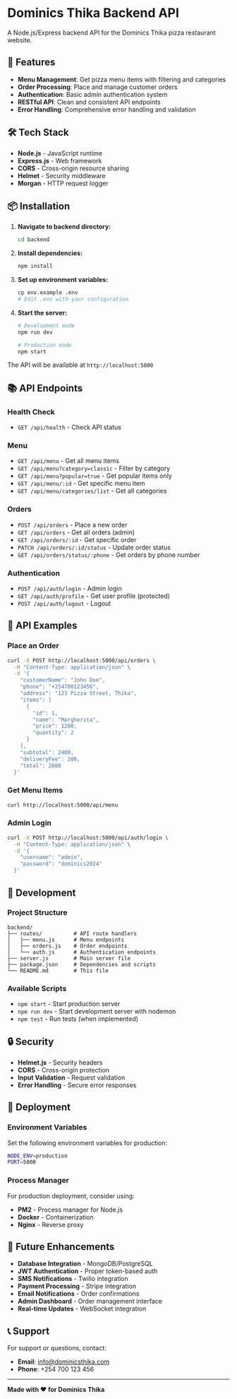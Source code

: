 # Dominics Thika Backend API

A Node.js/Express backend API for the Dominics Thika pizza restaurant website.

## 🚀 Features

- **Menu Management**: Get pizza menu items with filtering and categories
- **Order Processing**: Place and manage customer orders
- **Authentication**: Basic admin authentication system
- **RESTful API**: Clean and consistent API endpoints
- **Error Handling**: Comprehensive error handling and validation

## 🛠️ Tech Stack

- **Node.js** - JavaScript runtime
- **Express.js** - Web framework
- **CORS** - Cross-origin resource sharing
- **Helmet** - Security middleware
- **Morgan** - HTTP request logger

## 📦 Installation

1. **Navigate to backend directory:**

   ```bash
   cd backend
   ```

2. **Install dependencies:**

   ```bash
   npm install
   ```

3. **Set up environment variables:**

   ```bash
   cp env.example .env
   # Edit .env with your configuration
   ```

4. **Start the server:**

   ```bash
   # Development mode
   npm run dev

   # Production mode
   npm start
   ```

The API will be available at `http://localhost:5000`

## 📚 API Endpoints

### Health Check

- `GET /api/health` - Check API status

### Menu

- `GET /api/menu` - Get all menu items
- `GET /api/menu?category=classic` - Filter by category
- `GET /api/menu?popular=true` - Get popular items only
- `GET /api/menu/:id` - Get specific menu item
- `GET /api/menu/categories/list` - Get all categories

### Orders

- `POST /api/orders` - Place a new order
- `GET /api/orders` - Get all orders (admin)
- `GET /api/orders/:id` - Get specific order
- `PATCH /api/orders/:id/status` - Update order status
- `GET /api/orders/status/:phone` - Get orders by phone number

### Authentication

- `POST /api/auth/login` - Admin login
- `GET /api/auth/profile` - Get user profile (protected)
- `POST /api/auth/logout` - Logout

## 📝 API Examples

### Place an Order

```bash
curl -X POST http://localhost:5000/api/orders \
  -H "Content-Type: application/json" \
  -d '{
    "customerName": "John Doe",
    "phone": "+254700123456",
    "address": "123 Pizza Street, Thika",
    "items": [
      {
        "id": 1,
        "name": "Margherita",
        "price": 1200,
        "quantity": 2
      }
    ],
    "subtotal": 2400,
    "deliveryFee": 200,
    "total": 2600
  }'
```

### Get Menu Items

```bash
curl http://localhost:5000/api/menu
```

### Admin Login

```bash
curl -X POST http://localhost:5000/api/auth/login \
  -H "Content-Type: application/json" \
  -d '{
    "username": "admin",
    "password": "dominics2024"
  }'
```

## 🔧 Development

### Project Structure

```
backend/
├── routes/          # API route handlers
│   ├── menu.js      # Menu endpoints
│   ├── orders.js    # Order endpoints
│   └── auth.js      # Authentication endpoints
├── server.js        # Main server file
├── package.json     # Dependencies and scripts
└── README.md        # This file
```

### Available Scripts

- `npm start` - Start production server
- `npm run dev` - Start development server with nodemon
- `npm test` - Run tests (when implemented)

## 🔒 Security

- **Helmet.js** - Security headers
- **CORS** - Cross-origin protection
- **Input Validation** - Request validation
- **Error Handling** - Secure error responses

## 🚀 Deployment

### Environment Variables

Set the following environment variables for production:

```bash
NODE_ENV=production
PORT=5000
```

### Process Manager

For production deployment, consider using:

- **PM2** - Process manager for Node.js
- **Docker** - Containerization
- **Nginx** - Reverse proxy

## 🔮 Future Enhancements

- **Database Integration** - MongoDB/PostgreSQL
- **JWT Authentication** - Proper token-based auth
- **SMS Notifications** - Twilio integration
- **Payment Processing** - Stripe integration
- **Email Notifications** - Order confirmations
- **Admin Dashboard** - Order management interface
- **Real-time Updates** - WebSocket integration

## 📞 Support

For support or questions, contact:

- **Email**: info@dominicsthika.com
- **Phone**: +254 700 123 456

---

**Made with ❤️ for Dominics Thika**
